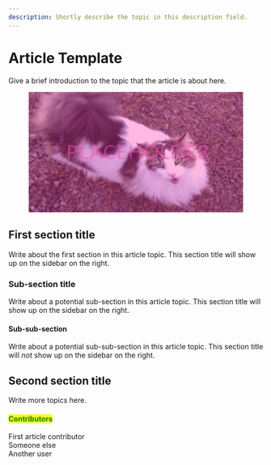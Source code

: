 ```yaml
---
description: Shortly describe the topic in this description field.
---
```


# Article Template

Give a brief introduction to the topic that the article is about here.

<figure><img src="../../../.gitbook/assets/placeholderCat.jpg" alt="In this image alt text, write a short purpose of the topic in the article and what it can be used for such as: Respawn Points are used to respawn the player"><figcaption></figcaption></figure>

## First section title

Write about the first section in this article topic. This section title will show up on the sidebar on the right.

### Sub-section title

Write about a potential sub-section in this article topic. This section title will show up on the sidebar on the right.

#### Sub-sub-section

Write about a potential sub-sub-section in this article topic. This section title will _not_ show up on the sidebar on the right.

## Second section title

Write more topics here.













































#### <mark style="color:green;">Contributors</mark>

First article contributor\
Someone else\
Another user
